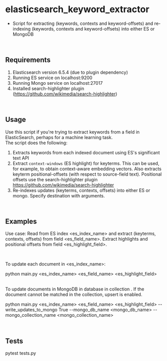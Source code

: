 # elasticsearch_keyword_extractor
- Script for extracting (keywords, contexts and keyword-offsets) and re-indexing (keywords, contexts and keyword-offsets) into either ES or MongoDB</br>

</br>

## Requirements
1) Elasticsearch version 6.5.4 (due to plugin dependency)</br>
2) Running ES service on localhost:9200</br>
3) Running Mongo service on localhost:27017</br>
3) Installed search-highlighter plugin (https://github.com/wikimedia/search-highlighter)</br>

</br>

## Usage
Use this script if you're trying to extract keywords from a field in ElasticSearch, perhaps for a machine learning task.</br>
The script does the following: </br>
1) Extracts keywords from each indexed document using ES's significant text API</br>
2) Extract `context-windows` (ES highlight) for keyterms. This can be used, for example, to obtain context-aware embedding vectors. Also
   extracts keyterm positional-offsets (with respect to source-field text). Positional offsets use the search-highlighter plugin
   https://github.com/wikimedia/search-highlighter</br>
3) Re-indexes updates (keyterms, contexts, offsets) into either ES or mongo. Specify destination with arguments.</br>

</br>

## Examples

Use case: Read from ES index <es_index_name> and extract (keyterms, contexts, offsets) from field <es_field_name>.
Extract highlights and positional offsets from field <es_highlight_field>. </br>

</br>

To update each document in <es_index_name>: </br>

python main.py <es_index_name> <es_field_name> <es_highlight_field> </br>

</br>
To update documents in MongoDB in database <mongo_db_name> in collection <mongo_collection_name>. If the document cannot
be matched in the collection, upsert is enabled. </br>

python main.py <es_index_name> <es_field_name> <es_highlight_field> --write_updates_to_mongo True --mongo_db_name <mongo_db_name> --mongo_collection_name <mongo_collection_name> </br>

</br>

## Tests
pytest tests.py </br>